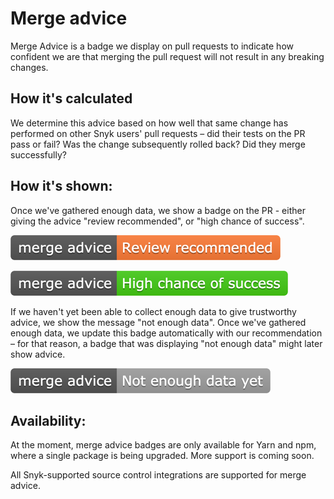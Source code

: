 # Merge advice

Merge Advice is a badge we display on pull requests to indicate how confident we are that merging the pull request will not result in any breaking changes.

## How it's calculated

We determine this advice based on how well that same change has performed on other Snyk users' pull requests – did their tests on the PR pass or fail? Was the change subsequently rolled back? Did they merge successfully?

## How it's shown:

Once we've gathered enough data, we show a badge on the PR - either giving the advice "review recommended", or "high chance of success".

![](../../../.gitbook/assets/merge-advice-review-recommended%20%282%29%20%282%29%20%282%29%20%285%29.png)

![](../../../.gitbook/assets/advice-green%20%281%29%20%282%29%20%282%29%20%284%29%20%283%29.png)

If we haven't yet been able to collect enough data to give trustworthy advice, we show the message "not enough data". Once we've gathered enough data, we update this badge automatically with our recommendation – for that reason, a badge that was displaying "not enough data" might later show advice.

![](../../../.gitbook/assets/merge-advice%20%282%29%20%282%29%20%284%29%20%282%29%20%281%29%20%2811%29.png)

## Availability:

At the moment, merge advice badges are only available for Yarn and npm, where a single package is being upgraded. More support is coming soon.

All Snyk-supported source control integrations are supported for merge advice.

